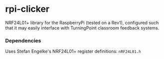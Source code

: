 # rpi-clicker
NRF24L01+ library for the RaspberryPi (tested on a Rev1), configured such that it may easily interface with TurningPoint classroom feedback systems.


### Dependencies
Uses Stefan Engelke's NRF24L01+ register definitions: ``` nRF24L01.h ```
